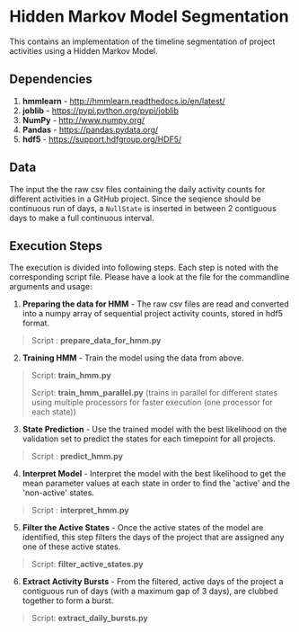 # Hidden Markov Model Segmentation

This contains an implementation of the timeline segmentation of project activities using a Hidden Markov Model.

## Dependencies
1. __hmmlearn__ - http://hmmlearn.readthedocs.io/en/latest/
2. __joblib__ - https://pypi.python.org/pypi/joblib
3. __NumPy__ - http://www.numpy.org/
4. __Pandas__ - https://pandas.pydata.org/
5. __hdf5__ - https://support.hdfgroup.org/HDF5/

## Data
The input the the raw csv files containing the daily activity counts for different activities in a GitHub project. Since the seqience should be continuous run of days, a `NullState` is inserted in between 2 contiguous days to make a full continuous interval.

## Execution Steps
The execution is divided into following steps. Each step is noted with the corresponding script file. Please have a look at the file for the commandline arguments and usage:

1. __Preparing the data for HMM__ - The raw csv files are read and converted into a numpy array of sequential project activity counts, stored in hdf5 format.
> Script : __prepare_data_for_hmm.py__

2. __Training HMM__ - Train the model using the data from above.
> Script: __train_hmm.py__ 
> 
> Script: __train_hmm_parallel.py__ (trains in parallel for different states using multiple processors for faster execution (one processor for each state))

3. __State Prediction__ - Use the trained model with the best likelihood on the validation set to predict the states for each timepoint for all projects.
> Script : __predict_hmm.py__

4. __Interpret Model__ - Interpret the model with the best likelihood to get the mean parameter values at each state in order to find the 'active' and the 'non-active' states.
>   Script : __interpret_hmm.py__

5. __Filter the Active States__ - Once the active states of the model are identified, this step filters the days of the project that are assigned any one of these active states.
> Script: __filter_active_states.py__

6. __Extract Activity Bursts__ - From the filtered, active days of the project a contiguous run of days (with a maximum gap of 3 days), are clubbed together to form a burst. 
> Script: __extract_daily_bursts.py__

